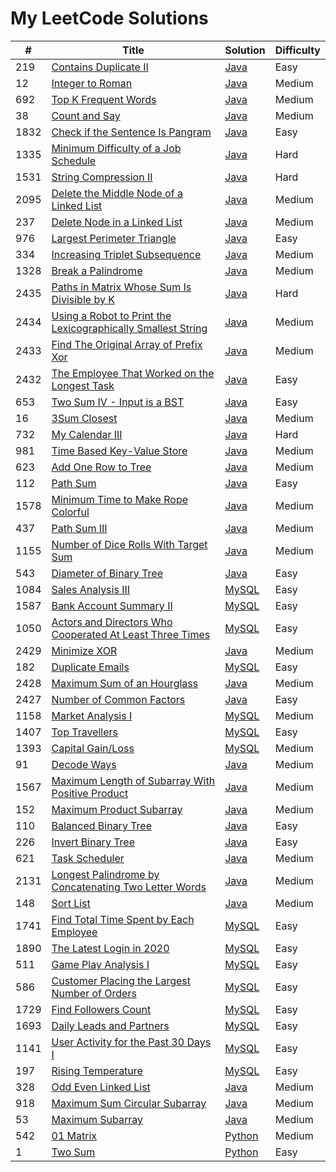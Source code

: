 # My LeetCode Solutions

| # | Title | Solution | Difficulty |
|---| ----- | -------- | ---------- |
|219|[Contains Duplicate II](https://leetcode.com/problems/contains-duplicate-ii/) | [Java](./java/containsDuplicateIi/ContainsDuplicateIi.java)|Easy|
|12|[Integer to Roman](https://leetcode.com/problems/integer-to-roman/) | [Java](./java/integerToRoman/IntegerToRoman.java)|Medium|
|692|[Top K Frequent Words](https://leetcode.com/problems/top-k-frequent-words/) | [Java](./java/topKFrequentWords/TopKFrequentWords.java)|Medium|
|38|[Count and Say](https://leetcode.com/problems/count-and-say/) | [Java](./java/countAndSay/CountAndSay.java)|Medium|
|1832|[Check if the Sentence Is Pangram](https://leetcode.com/problems/check-if-the-sentence-is-pangram/) | [Java](./java/checkIfTheSentenceIsPangram/CheckIfTheSentenceIsPangram.java)|Easy|
|1335|[Minimum Difficulty of a Job Schedule](https://leetcode.com/problems/minimum-difficulty-of-a-job-schedule/) | [Java](./java/minimumDifficultyOfAJobSchedule/MinimumDifficultyOfAJobSchedule.java)|Hard|
|1531|[String Compression II](https://leetcode.com/problems/string-compression-ii/) | [Java](./java/stringCompressionIi/StringCompressionIi.java)|Hard|
|2095|[Delete the Middle Node of a Linked List](https://leetcode.com/problems/delete-the-middle-node-of-a-linked-list/) | [Java](./java/deleteTheMiddleNodeOfALinkedList/DeleteTheMiddleNodeOfALinkedList.java)|Medium|
|237|[Delete Node in a Linked List](https://leetcode.com/problems/delete-node-in-a-linked-list/) | [Java](./java/deleteNodeInALinkedList/DeleteNodeInALinkedList.java)|Medium|
|976|[Largest Perimeter Triangle](https://leetcode.com/problems/largest-perimeter-triangle/) | [Java](./java/largestPerimeterTriangle/LargestPerimeterTriangle.java)|Easy|
|334|[Increasing Triplet Subsequence](https://leetcode.com/problems/increasing-triplet-subsequence/) | [Java](./java/increasingTripletSubsequence/IncreasingTripletSubsequence.java)|Medium|
|1328|[Break a Palindrome](https://leetcode.com/problems/break-a-palindrome/) | [Java](./java/breakAPalindrome/BreakAPalindrome.java)|Medium|
|2435|[Paths in Matrix Whose Sum Is Divisible by K](https://leetcode.com/problems/paths-in-matrix-whose-sum-is-divisible-by-k/) | [Java](./java/pathsInMatrixWhoseSumIsDivisibleByK/PathsInMatrixWhoseSumIsDivisibleByK.java)|Hard|
|2434|[Using a Robot to Print the Lexicographically Smallest String](https://leetcode.com/problems/using-a-robot-to-print-the-lexicographically-smallest-string/) | [Java](./java/usingARobotToPrintTheLexicographicallySmallestString/UsingARobotToPrintTheLexicographicallySmallestString.java)|Medium|
|2433|[Find The Original Array of Prefix Xor](https://leetcode.com/problems/find-the-original-array-of-prefix-xor/) | [Java](./java/findTheOriginalArrayOfPrefixXor/FindTheOriginalArrayOfPrefixXor.java)|Medium|
|2432|[The Employee That Worked on the Longest Task](https://leetcode.com/problems/the-employee-that-worked-on-the-longest-task/) | [Java](./java/theEmployeeThatWorkedOnTheLongestTask/TheEmployeeThatWorkedOnTheLongestTask.java)|Easy|
|653|[Two Sum IV - Input is a BST](https://leetcode.com/problems/two-sum-iv-input-is-a-bst/) | [Java](./java/twoSumIvInputIsABst/TwoSumIvInputIsABst.java)|Easy|
|16|[3Sum Closest](https://leetcode.com/problems/3sum-closest/) | [Java](./java/3sumClosest/3sumClosest.java)|Medium|
|732|[My Calendar III](https://leetcode.com/problems/my-calendar-iii/) | [Java](./java/myCalendarIii/MyCalendarIii.java)|Hard|
|981|[Time Based Key-Value Store](https://leetcode.com/problems/time-based-key-value-store/) | [Java](./java/timeBasedKeyValueStore/TimeBasedKeyValueStore.java)|Medium|
|623|[Add One Row to Tree](https://leetcode.com/problems/add-one-row-to-tree/) | [Java](./java/addOneRowToTree/AddOneRowToTree.java)|Medium|
|112|[Path Sum](https://leetcode.com/problems/path-sum/) | [Java](./java/pathSum/PathSum.java)|Easy|
|1578|[Minimum Time to Make Rope Colorful](https://leetcode.com/problems/minimum-time-to-make-rope-colorful/) | [Java](./java/minimumTimeToMakeRopeColorful/MinimumTimeToMakeRopeColorful.java)|Medium
|437|[Path Sum III](https://leetcode.com/problems/path-sum-iii/) | [Java](./java/pathSumIii/PathSumIii.java)|Medium|
|1155|[Number of Dice Rolls With Target Sum](https://leetcode.com/problems/number-of-dice-rolls-with-target-sum/) | [Java](./java/numberOfDiceRollsWithTargetSum/NumberOfDiceRollsWithTargetSum.java)|Medium|
|543|[Diameter of Binary Tree](https://leetcode.com/problems/diameter-of-binary-tree/) | [Java](./java/diameterOfBinaryTree/DiameterOfBinaryTree.java)|Easy|
|1084|[Sales Analysis III](https://leetcode.com/problems/sales-analysis-iii/) | [MySQL](./mysql/salesAnalysisIii/SalesAnalysisIii.sql)|Easy|
|1587|[Bank Account Summary II](https://leetcode.com/problems/bank-account-summary-ii/) | [MySQL](./mysql/bankAccountSummaryIi/BankAccountSummaryIi.sql)|Easy|
|1050|[Actors and Directors Who Cooperated At Least Three Times](https://leetcode.com/problems/actors-and-directors-who-cooperated-at-least-three-times/) | [MySQL](./mysql/actorsAndDirectorsWhoCooperatedAtLeastThreeTimes/ActorsAndDirectorsWhoCooperatedAtLeastThreeTimes.sql)|Easy|
|2429|[Minimize XOR](https://leetcode.com/problems/minimize-xor/) | [Java](./java/minimizeXor/MinimizeXor.java)|Medium|
|182|[Duplicate Emails](https://leetcode.com/problems/duplicate-emails/) | [MySQL](./mysql/duplicateEmails/DuplicateEmails.sql)|Easy|
|2428|[Maximum Sum of an Hourglass](https://leetcode.com/problems/maximum-sum-of-an-hourglass/) | [Java](./java/maximumSumOfAnHourglass/MaximumSumOfAnHourglass.java)|Medium|
|2427|[Number of Common Factors](https://leetcode.com/problems/number-of-common-factors/) | [Java](./java/numberOfCommonFactors/NumberOfCommonFactors.java)|Easy|
|1158|[Market Analysis I](https://leetcode.com/problems/market-analysis-i/) | [MySQL](./mysql/marketAnalysisI/MarketAnalysisI.sql)|Medium|
|1407|[Top Travellers](https://leetcode.com/problems/top-travellers/) | [MySQL](./mysql/topTravellers/TopTravellers.sql)|Easy|
|1393|[Capital Gain/Loss](https://leetcode.com/problems/capital-gainloss/) | [MySQL](./mysql/capitalGainloss/CapitalGainloss.sql)|Medium|
|91|[Decode Ways](https://leetcode.com/problems/decode-ways/) | [Java](./java/decodeWays/DecodeWays.java)|Medium|
|1567|[Maximum Length of Subarray With Positive Product](https://leetcode.com/problems/maximum-length-of-subarray-with-positive-product/) | [Java](./java/maximumLengthOfSubarrayWithPositiveProduct/MaximumLengthOfSubarrayWithPositiveProduct.java)|Medium|
|152|[Maximum Product Subarray](https://leetcode.com/problems/maximum-product-subarray/) | [Java](./java/maximumProductSubarray/MaximumProductSubarray.java)|Medium|
|110|[Balanced Binary Tree](https://leetcode.com/problems/balanced-binary-tree/) | [Java](./java/balancedBinaryTree/BalancedBinaryTree.java)|Easy|
|226|[Invert Binary Tree](https://leetcode.com/problems/invert-binary-tree/) | [Java](./java/invertBinaryTree/InvertBinaryTree.java)|Easy|
|621|[Task Scheduler](https://leetcode.com/problems/task-scheduler/) | [Java](./java/taskScheduler/TaskScheduler.java)|Medium|
|2131|[Longest Palindrome by Concatenating Two Letter Words](https://leetcode.com/problems/longest-palindrome-by-concatenating-two-letter-words/) | [Java](./java/longestPalindromeByConcatenatingTwoLetterWords/LongestPalindromeByConcatenatingTwoLetterWords.java)|Medium|
|148|[Sort List](https://leetcode.com/problems/sort-list/) | [Java](./java/sortList/SortList.java)|Medium|
|1741|[Find Total Time Spent by Each Employee](https://leetcode.com/problems/find-total-time-spent-by-each-employee/) | [MySQL](./mysql/findTotalTimeSpentByEachEmployee/FindTotalTimeSpentByEachEmployee.sql)|Easy|
|1890|[The Latest Login in 2020](https://leetcode.com/problems/the-latest-login-in-2020/) | [MySQL](./mysql/theLatestLoginIn2020/TheLatestLoginIn2020.sql)|Easy|
|511|[Game Play Analysis I](https://leetcode.com/problems/game-play-analysis-i/) | [MySQL](./mysql/gamePlayAnalysisI/GamePlayAnalysisI.sql)|Easy|
|586|[Customer Placing the Largest Number of Orders](https://leetcode.com/problems/customer-placing-the-largest-number-of-orders/) | [MySQL](./mysql/customerPlacingTheLargestNumberOfOrders/CustomerPlacingTheLargestNumberOfOrders.sql)|Easy|
|1729|[Find Followers Count](https://leetcode.com/problems/find-followers-count/) | [MySQL](./mysql/findFollowersCount/FindFollowersCount.sql)|Easy|
|1693|[Daily Leads and Partners](https://leetcode.com/problems/daily-leads-and-partners/) | [MySQL](./mysql/dailyLeadsAndPartners/DailyLeadsAndPartners.sql)|Easy|
|1141|[User Activity for the Past 30 Days I](https://leetcode.com/problems/user-activity-for-the-past-30-days-i/) | [MySQL](./mysql/userActivityForThePast30DaysI/UserActivityForThePast30DaysI.sql)|Easy|
|197|[Rising Temperature](https://leetcode.com/problems/rising-temperature/) | [MySQL](./mysql/risingTemperature/RisingTemperature.sql)|Easy|
|328|[Odd Even Linked List](https://leetcode.com/problems/odd-even-linked-list/) | [Java](./java/oddEvenLinkedList/OddEvenLinkedList.java)|Medium|
|918|[Maximum Sum Circular Subarray](https://leetcode.com/problems/maximum-sum-circular-subarray/) | [Java](./java/maximumSumCircularSubarray/MaximumSumCircularSubarray.java)|Medium|
|53|[Maximum Subarray](https://leetcode.com/problems/maximum-subarray/) | [Java](./java/maximumSubarray/MaximumSubarray.java)|Medium|
|542|[01 Matrix](https://leetcode.com/problems/01-matrix/) | [Python](./python/01Matrix/01Matrix.py)|Medium|
|1|[Two Sum](https://leetcode.com/problems/two-sum/) | [Python](./python/twoSum/TwoSum.py)|Easy|
